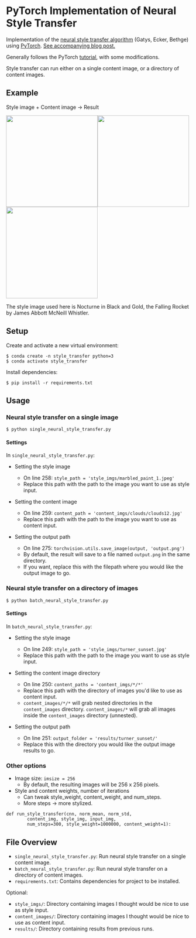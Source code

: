 # PyTorch Implementation of Neural Style Transfer

Implementation of the [neural style transfer algorithm](https://arxiv.org/abs/1508.06576) (Gatys, Ecker, Bethge) using [PyTorch](https://pytorch.org/). [See accompanying blog post.](https://www.rileynwong.com/blog/2019/3/19/implementing-neural-style-transfer-from-scratch-using-pytorch)

Generally follows the PyTorch [tutorial](https://pytorch.org/tutorials/advanced/neural_style_tutorial.html), with some modifications.

Style transfer can run either on a single content image, or a directory of content images.

## Example
Style image + Content image -> Result

<img src='https://i.imgur.com/a6ymELU.jpg' width='250' height='250'><img src='http://i.imgur.com/5qILgh1.jpg' width='250' height='250'><img src='https://i.imgur.com/Kr7oeVV.jpg' width='250' height='250'>

The style image used here is Nocturne in Black and Gold, the Falling Rocket by James Abbott McNeill Whistler.

## Setup
Create and activate a new virtual environment:
```
$ conda create -n style_transfer python=3
$ conda activate style_transfer
```

Install dependencies:
```
$ pip install -r requirements.txt
```

## Usage 

### Neural style transfer on a single image
`$ python single_neural_style_transfer.py`

#### Settings 
In `single_neural_style_transfer.py`: 
- Setting the style image
  - On line 258: `style_path = 'style_imgs/marbled_paint_1.jpeg'`
  - Replace this path with the path to the image you want to use as style input.

- Setting the content image
  - On line 259: `content_path = 'content_imgs/clouds/clouds12.jpg'`
  - Replace this path with the path to the image you want to use as content input.
  
- Setting the output path
  - On line 275: `torchvision.utils.save_image(output, 'output.png')`
  - By default, the result will save to a file named `output.png` in the same directory. 
  - If you want, replace this with the filepath where you would like the output image to go.

### Neural style transfer on a directory of images
`$ python batch_neural_style_transfer.py`

#### Settings 
In `batch_neural_style_transfer.py`: 
- Setting the style image 
  - On line 249: `style_path = 'style_imgs/turner_sunset.jpg'`
  - Replace this path with the path to the image you want to use as style input.
- Setting the content image directory 
  - On line 250: `content_paths = 'content_imgs/*/*'`
  - Replace this path with the directory of images you'd like to use as content input.
  - `content_images/*/*` will grab nested directories in the `content_images` directory. `content_images/*` will grab all images inside the `content_images` directory (unnested).
  
- Setting the output path
  - On line 251: `output_folder = 'results/turner_sunset/'`
  - Replace this with the directory you would like the output image results to go.


### Other options
- Image size: `imsize = 256`
  - By default, the resulting images will be 256 x 256 pixels.  
- Style and content weights, number of iterations
  - Can tweak style_weight, content_weight, and num_steps.
  - More steps -> more stylized. 
```
def run_style_transfer(cnn, norm_mean, norm_std,
        content_img, style_img, input_img,
        num_steps=300, style_weight=1000000, content_weight=1):
```

## File Overview 
- `single_neural_style_transfer.py`: Run neural style transfer on a single content image.
- `batch_neural_style_transfer.py`: Run neural style transfer on a directory of content images.
- `requirements.txt`: Contains dependencies for project to be installed.

Optional:
- `style_imgs/`: Directory containing images I thought would be nice to use as style input.
- `content_images/`: Directory containing images I thought would be nice to use as content input.
- `results/`: Directory containing results from previous runs.
